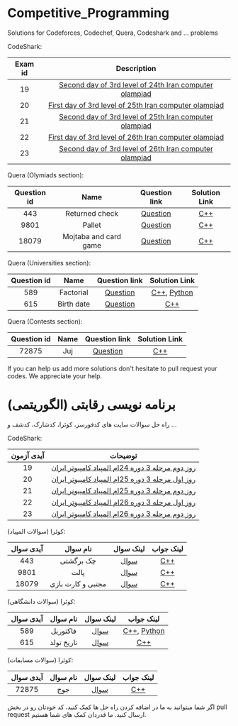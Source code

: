 # Competitive_Programming
Solutions for Codeforces, Codechef, Quera, Codeshark and ... problems

CodeShark:

| Exam id | Description |
| :---: | :---: |
| 19 | [Second day of 3rd level of 24th Iran computer olampiad](https://github.com/ssadras/Competitive_Programming/tree/main/Codeshark/Exam19)  |
| 20 | [First day of 3rd level of 25th Iran computer olampiad](https://github.com/ssadras/Competitive_Programming/tree/main/Codeshark/Exam20)  |
| 21 | [Second day of 3rd level of 25th Iran computer olampiad](https://github.com/ssadras/Competitive_Programming/tree/main/Codeshark/Exam21)  |
| 22 | [First day of 3rd level of 26th Iran computer olampiad](https://github.com/ssadras/Competitive_Programming/tree/main/Codeshark/Exam22)  |
| 23 | [Second day of 3rd level of 26th Iran computer olampiad](https://github.com/ssadras/Competitive_Programming/tree/main/Codeshark/Exam23)  |




Quera (Olymiads section):

| Question id | Name | Question link | Solution Link |
| :---: | :---: | :---: | :---: |
| 443 | Returned check | [Question](https://quera.org/problemset/443/) | [C++](https://github.com/ssadras/Competitive_Programming/blob/main/Quera/Olympiads/443.cpp) |
| 9801 | Pallet | [Question](https://quera.org/problemset/9801/) | [C++](https://github.com/ssadras/Competitive_Programming/blob/main/Quera/Olympiads/9801.cpp) |
| 18079 | Mojtaba and card game | [Question](https://quera.org/problemset/18079/) | [C++](https://github.com/ssadras/Competitive_Programming/blob/main/Quera/Olympiads/18079.cpp) |




Quera (Universities section):

| Question id | Name | Question link | Solution Link |
| :---: | :---: | :---: | :---: |
| 589 | Factorial | [Question](https://quera.org/problemset/589/) | [C++](https://github.com/ssadras/Competitive_Programming/blob/main/Quera/Olympiads/589.cpp), [Python](https://github.com/ssadras/Competitive_Programming/blob/main/Quera/Olympiads/589.py) |
| 615 | Birth date | [Question](https://quera.org/problemset/615/) | [C++](https://github.com/ssadras/Competitive_Programming/blob/main/Quera/Olympiads/615.cpp) |




Quera (Contests section):

| Question id | Name | Question link | Solution Link |
| :---: | :---: | :---: | :---: |
| 72875 | Juj | [Question](https://quera.org/problemset/72875/) | [C++](https://github.com/ssadras/Competitive_Programming/blob/main/Quera/Olympiads/72875.cpp) |




If you can help us add more solutions don't hesitate to pull request your codes.
We appreciate your help.



# برنامه نویسی رقابتی (الگوریتمی)
راه حل سوالات سایت های کدفورسز، کوئرا، کدشارک، کدشف و ...

CodeShark:

| آیدی آزمون |  توضیحات  |
| :---: | :---: |
| 19 | [روز دوم مرحله 3 دوره 24ام المپیاد کامپیوتر ایران](https://github.com/ssadras/Competitive_Programming/tree/main/Codeshark/Exam19)  |
| 20 | [روز اول مرحله 3 دوره 25ام المپیاد کامپیوتر ایران](https://github.com/ssadras/Competitive_Programming/tree/main/Codeshark/Exam20)  |
| 21 | [روز دوم مرحله 3 دوره 25ام المپیاد کامپیوتر ایران](https://github.com/ssadras/Competitive_Programming/tree/main/Codeshark/Exam21)  |
| 22 | [روز اول مرحله 3 دوره 26ام المپیاد کامپیوتر ایران](https://github.com/ssadras/Competitive_Programming/tree/main/Codeshark/Exam22)  |
| 23 | [روز دوم مرحله 3 دوره 26ام المپیاد کامپیوتر ایران](https://github.com/ssadras/Competitive_Programming/tree/main/Codeshark/Exam23)  |



کوئرا (سوالات المپیاد):

| آیدی سوال | نام سوال | لینک سوال | لینک جواب |
| :---: | :---: | :---: | :---: |
| 443 | چک برگشتی | [سوال](https://quera.org/problemset/443/) | [C++](https://github.com/ssadras/Competitive_Programming/blob/main/Quera/Olympiads/443.cpp) |
| 9801 | پالت | [سوال](https://quera.org/problemset/9801/) | [C++](https://github.com/ssadras/Competitive_Programming/blob/main/Quera/Olympiads/9801.cpp) |
| 18079 | مجتبی و کارت بازی | [سوال](https://quera.org/problemset/18079/) | [C++](https://github.com/ssadras/Competitive_Programming/blob/main/Quera/Olympiads/18079.cpp) |




کوئرا (سوالات دانشگاهی):

| آیدی سوال | نام سوال | لینک سوال | لینک جواب |
| :---: | :---: | :---: | :---: |
| 589 | فاکتوریل | [سوال](https://quera.org/problemset/589/) | [C++](https://github.com/ssadras/Competitive_Programming/blob/main/Quera/Olympiads/589.cpp), [Python](https://github.com/ssadras/Competitive_Programming/blob/main/Quera/Olympiads/589.py) |
| 615 | تاریخ تولد | [سوال](https://quera.org/problemset/615/) | [C++](https://github.com/ssadras/Competitive_Programming/blob/main/Quera/Olympiads/615.cpp) |




کوئرا (سوالات مسابقات):

| آیدی سوال | نام سوال | لینک سوال | لینک جواب |
| :---: | :---: | :---: | :---: |
| 72875 | جوج | [سوال](https://quera.org/problemset/72875/) | [C++](https://github.com/ssadras/Competitive_Programming/blob/main/Quera/Olympiads/72875.cpp) |




اگر شما میتوانید به ما در اضافه کردن راه حل ها کمک کنید، کد خودتان رو در بخش pull request ارسال کنید.
ما قدردان کمک های شما هستیم.
